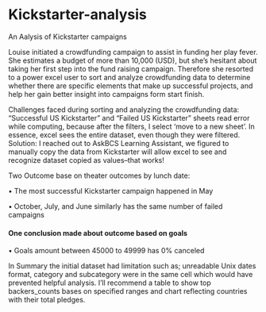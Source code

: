 # Kickstarter-analysis

An Aalysis of Kickstarter campaigns 

Louise initiated a crowdfunding campaign to assist in funding her play fever.  She estimates a budget of more than 10,000 (USD), but she’s hesitant about taking her first step into the fund raising campaign. Therefore she resorted to a power excel user to sort and analyze crowdfunding data to determine whether there are specific elements that make up successful projects, and help her gain better insight into campaigns form start finish. 

Challenges faced during sorting and analyzing the crowdfunding data: “Successful US Kickstarter” and “Failed US Kickstarter” sheets  read error while computing, because after the filters, I select ‘move to a new sheet’. In essence, excel sees the entire dataset, even though they were filtered. Solution: I reached out to AskBCS Learning Assistant, we figured to manually copy the data from Kickstarter will allow excel to see and recognize dataset copied as values–that works! 

Two Outcome base on theater outcomes by lunch date:

•	The most successful Kickstarter campaign happened in May 

•	October, July, and June similarly has the same number of failed campaigns 

#### One conclusion made about outcome based on goals 

•	Goals amount between 45000 to 49999 has 0% canceled 

In Summary the initial dataset had limitation such as; unreadable Unix dates format, category and subcategory were in the same cell which would have prevented helpful analysis. I’ll recommend a table to show top backers_counts bases on specified ranges and chart reflecting countries with their total pledges.


